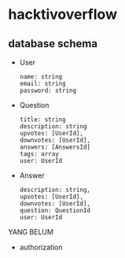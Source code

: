 # hacktivoverflow

## database schema

- User
  ```
  name: string
  email: string
  password: string
  ```

- Question
  ```
  title: string
  description: string
  upvotes: [UserId],
  downvotes: [UserId],
  answers: [AnswersId]
  tags: array
  user: UserId
  ```

- Answer
  ```
  description: string,
  upvotes: [UserId],
  downvotes: [UserId],
  question: QuestionId
  user: UserId  
  ```



YANG BELUM

- authorization
